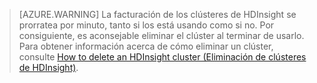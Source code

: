 

> [AZURE.WARNING] La facturación de los clústeres de HDInsight se prorratea por minuto, tanto si los está usando como si no. Por consiguiente, es aconsejable eliminar el clúster al terminar de usarlo. Para obtener información acerca de cómo eliminar un clúster, consulte [How to delete an HDInsight cluster (Eliminación de clústeres de HDInsight)](../articles/hdinsight/hdinsight-delete-cluster.md).

